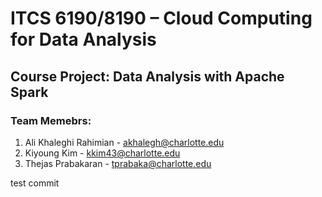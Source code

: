 # ITCS 6190/8190 – Cloud Computing for Data Analysis

## Course Project: Data Analysis with Apache Spark

### Team Memebrs:

1. Ali Khaleghi Rahimian - akhalegh@charlotte.edu
2. Kiyoung Kim - kkim43@charlotte.edu
3. Thejas Prabakaran - tprabaka@charlotte.edu

test commit